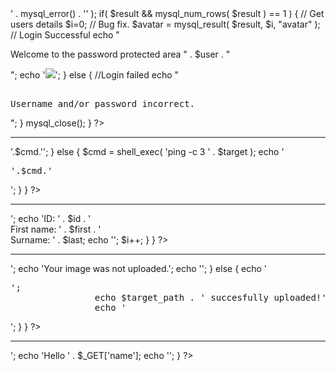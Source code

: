 <?php 

if( isset( $_GET['Login'] ) ) { 

    $user = $_GET['username']; 
     
    $pass = $_GET['password']; 
    $pass = md5($pass); 

    $qry = "SELECT * FROM `users` WHERE user='$user' AND password='$pass';"; 
    $result = mysql_query( $qry ) or die( '<pre>' . mysql_error() . '</pre>' ); 

    if( $result && mysql_num_rows( $result ) == 1 ) { 
        // Get users details 
        $i=0; // Bug fix. 
        $avatar = mysql_result( $result, $i, "avatar" ); 

        // Login Successful 
        echo "<p>Welcome to the password protected area " . $user . "</p>"; 
        echo '<img src="' . $avatar . '" />'; 
    } else { 
        //Login failed 
        echo "<pre><br>Username and/or password incorrect.</pre>"; 
    } 

    mysql_close(); 
} 

?>

______

<?php 

if( isset( $_POST[ 'submit' ] ) ) { 

    $target = $_REQUEST[ 'ip' ]; 

    // Determine OS and execute the ping command. 
    if (stristr(php_uname('s'), 'Windows NT')) {  
     
        $cmd = shell_exec( 'ping  ' . $target ); 
        echo '<pre>'.$cmd.'</pre>'; 
         
    } else {  
     
        $cmd = shell_exec( 'ping  -c 3 ' . $target ); 
        echo '<pre>'.$cmd.'</pre>'; 
         
    } 
     
} 
?>

________

<?php     

if (isset($_GET['Submit'])) { 
     
    // Retrieve data 
     
    $id = $_GET['id']; 

    $getid = "SELECT first_name, last_name FROM users WHERE user_id = '$id'"; 
    $result = mysql_query($getid); // Removed 'or die' to suppres mysql errors 

    $num = @mysql_numrows($result); // The '@' character suppresses errors making the injection 'blind'

    $i = 0; 

    while ($i < $num) { 

        $first = mysql_result($result,$i,"first_name"); 
        $last = mysql_result($result,$i,"last_name"); 
         
        echo '<pre>'; 
        echo 'ID: ' . $id . '<br>First name: ' . $first . '<br>Surname: ' . $last; 
        echo '</pre>'; 

        $i++; 
    } 
} 
?>

____

<?php 
    if (isset($_POST['Upload'])) { 

            $target_path = DVWA_WEB_PAGE_TO_ROOT."hackable/uploads/"; 
            $target_path = $target_path . basename( $_FILES['uploaded']['name']); 

            if(!move_uploaded_file($_FILES['uploaded']['tmp_name'], $target_path)) { 
                 
                echo '<pre>'; 
                echo 'Your image was not uploaded.'; 
                echo '</pre>'; 
                 
              } else { 
             
                echo '<pre>'; 
                echo $target_path . ' succesfully uploaded!'; 
                echo '</pre>'; 
                 
            } 

        } 
?>

_____

<?php 

if(!array_key_exists ("name", $_GET) || $_GET['name'] == NULL || $_GET['name'] == ''){ 

 $isempty = true; 

} else { 
         
 echo '<pre>'; 
 echo 'Hello ' . $_GET['name']; 
 echo '</pre>'; 
     
}

?>
